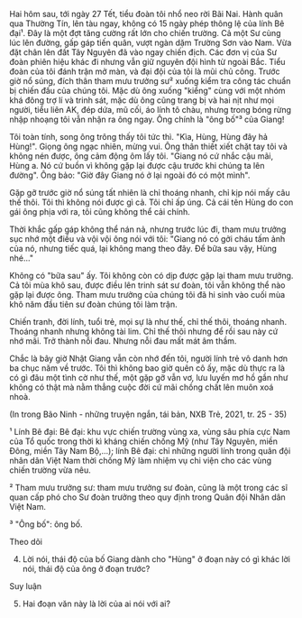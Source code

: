 Hai hôm sau, tới ngày 27 Tết, tiểu đoàn tôi nhổ neo rời Bãi Nai. Hành quân qua Thường Tín, lên tàu ngay, không có 15 ngày phép thông lệ của lính Bê đại¹. Đây là một đợt tăng cường rất lớn cho chiến trường. Cả một Sư cùng lúc lên đường, gấp gáp tiến quân, vượt ngàn dặm Trường Sơn vào Nam. Vừa đặt chân lên đất Tây Nguyên đã vào ngay chiến địch. Các đơn vị của Sư đoàn phiên hiệu khác đi nhưng vẫn giữ nguyên đội hình từ ngoài Bắc. Tiểu đoàn của tôi đánh trận mở màn, và đại đội của tôi là mũi chủ công. Trước giờ nổ súng, đích thân tham mưu trưởng sư² xuống kiểm tra công tác chuẩn bị chiến đấu của chúng tôi. Mặc dù ông xuống "kiểng" cùng với một nhóm khá đông trợ lí và trinh sát, mặc dù ông cũng trang bị và hai nịt như mọi người, tiểu liên AK, đép dứa, mũ cối, áo lính tô chàu, nhưng trong bóng rừng nhập nhoạng tôi vẫn nhận ra ông ngay. Ông chính là "ông bố"³ của Giang!

Tôi toàn tính, song ông trông thấy tôi tức thì. "Kìa, Hùng, Hùng đây hả Hùng!". Giọng ông ngạc nhiên, mừng vui. Ông thân thiết xiết chặt tay tôi và không nén được, ông cảm động ôm lấy tôi. "Giang nó cứ nhắc cậu mãi, Hùng a. Nó cứ buồn vì không gặp lại được cậu trước khi chúng ta lên đường". Ông bảo: "Giờ đây Giang nó ở lại ngoài đó có một mình".

Gặp gỡ trước giờ nổ súng tất nhiên là chỉ thoáng nhanh, chỉ kịp nói mấy câu thế thôi. Tôi thì không nói được gì cả. Tôi chỉ ấp úng. Cả cái tên Hùng do con gái ông phịa với ra, tôi cũng không thể cải chính.

Thời khắc gấp gáp không thể nán nả, nhưng trước lúc đi, tham mưu trưởng sục nhớ một điều và vội vội ông nói với tôi: "Giang nó có gởi cháu tấm ảnh của nó, nhưng tiếc quá, lại không mang theo đây. Để bữa sau vậy, Hùng nhé..."

Không có "bữa sau" ấy. Tôi không còn có dịp được gặp lại tham mưu trưởng. Cả tôi mùa khô sau, được điều lên trinh sát sư đoàn, tôi vẫn không thể nào gặp lại được ông. Tham mưu trưởng của chúng tôi đã hi sinh vào cuối mùa khô năm đầu tiên sư đoàn chúng tôi làm trận.

Chiến tranh, đời lính, tuổi trẻ, mọi sự là như thế, chỉ thế thôi, thoáng nhanh. Thoáng nhanh nhưng không tài lim. Chỉ thế thôi nhưng để rồi sau này cứ nhớ mãi. Trở thành nỗi đau. Nhưng nỗi đau mất mát âm thầm.

Chắc là bây giờ Nhật Giang vẫn còn nhớ đến tôi, người lính trẻ vô danh hơn ba chục năm về trước. Tôi thì không bao giờ quên cô ấy, mặc dù thực ra là có gì đâu một tình cờ như thế, một gặp gỡ vẫn vơ, lưu luyến mơ hồ gần như không có thật mà nằm thẳng cuộc đời cứ mãi chồng chất lên muôn xoá nhoà.

(In trong Bão Ninh - những truyện ngắn, tái bản, NXB Trẻ, 2021, tr. 25 - 35)

¹ Lính Bê đại: Bê đại: khu vực chiến trường vùng xa, vùng sâu phía cực Nam của Tổ quốc trong thời kì kháng chiến chống Mỹ (như Tây Nguyên, miền Đông, miền Tây Nam Bộ,...); lính Bê đại: chỉ những người lính trong quân đội nhân dân Việt Nam thời chống Mỹ làm nhiệm vụ chi viện cho các vùng chiến trường vừa nêu.

² Tham mưu trưởng sư: tham mưu trưởng sư đoàn, cũng là một trong các sĩ quan cấp phó cho Sư đoàn trưởng theo quy định trong Quân đội Nhân dân Việt Nam.

³ "Ông bố": ông bố.

Theo dõi

4. Lời nói, thái độ của bố Giang dành cho "Hùng" ở đoạn này có gì khác lời nói, thái độ của ông ở đoạn trước?

Suy luận

5. Hai đoạn văn này là lời của ai nói với ai?